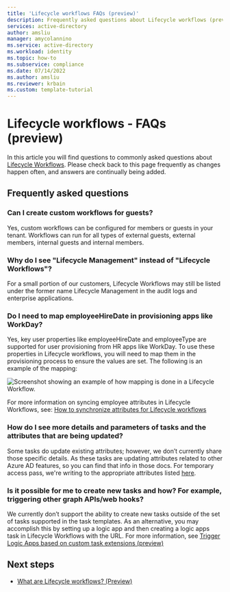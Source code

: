 ```yaml
---
title: 'Lifecycle workflows FAQs (preview)'
description: Frequently asked questions about Lifecycle workflows (preview).
services: active-directory
author: amsliu
manager: amycolannino
ms.service: active-directory
ms.workload: identity
ms.topic: how-to
ms.subservice: compliance
ms.date: 07/14/2022
ms.author: amsliu
ms.reviewer: krbain
ms.custom: template-tutorial
---
```

# Lifecycle workflows - FAQs (preview)

In this article you will find questions to commonly asked questions about [Lifecycle Workflows](what-are-lifecycle-workflows.md). Please check back to this page frequently as changes happen often, and answers are continually being added.

## Frequently asked questions

### Can I create custom workflows for guests?

Yes, custom workflows can be configured for members or guests in your tenant. Workflows can run for all types of external guests, external members, internal guests and internal members.

### Why do I see "Lifecycle Management" instead of "Lifecycle Workflows"?
For a small portion of our customers, Lifecycle Workflows may still be listed under the former name Lifecycle Management in the audit logs and enterprise applications.

### Do I need to map employeeHireDate in provisioning apps like WorkDay?

Yes, key user properties like employeeHireDate and employeeType are supported for user provisioning from HR apps like WorkDay. To use these properties in Lifecycle workflows, you will need to map them in the provisioning process to ensure the values are set. The following is an example of the mapping: 

![Screenshot showing an example of how mapping is done in a Lifecycle Workflow.](./media/workflows-faqs/workflows-mapping.png)

For more information on syncing employee attributes in Lifecycle Workflows, see: [How to synchronize attributes for Lifecycle workflows](how-to-lifecycle-workflow-sync-attributes.md)

### How do I see more details and parameters of tasks and the attributes that are being updated? 

Some tasks do update existing attributes; however, we don’t currently share those specific details. As these tasks are updating attributes related to other Azure AD features, so you can find that info in those docs. For temporary access pass, we're writing to the appropriate attributes listed [here](/graph/api/resources/temporaryaccesspassauthenticationmethod). 

### Is it possible for me to create new tasks and how? For example, triggering other graph APIs/web hooks?

We currently don’t support the ability to create new tasks outside of the set of tasks supported in the task templates. As an alternative, you may accomplish this by setting up a logic app and then creating a logic apps task in Lifecycle Workflows with the URL. For more information, see [Trigger Logic Apps based on custom task extensions (preview)](trigger-custom-task.md)

## Next steps

- [What are Lifecycle workflows? (Preview)](what-are-lifecycle-workflows.md)
